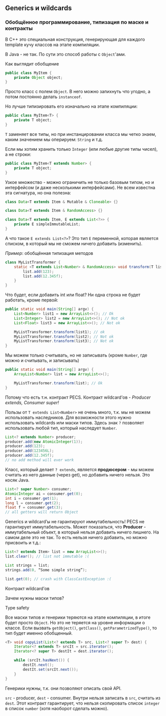 ﻿## Generics и wildcards

### Обобщённое программирование, типизация по маске и контракты

В С++ это специальная конструкция, генерирующая для каждого template кучу классов на этапе компиляции.

В Java - не так. По сути это способ работы с `Object`'ами.

Как выглядит обобщение

```java
public class MyItem {
    private Object object;
}
```

Просто класс с полем `Object`. В него можно запихнуть что угодно, а потом постоянно делать `instanceof`.

Но лучше типизировать его изначально на этапе компиляции:

```java
public class MyItem<T> {
    private T object;
}
```

`T` заменяет все типы, но при инстанцировании класса мы четко знаем, каким значением мы оперируем: `String` и т.д.

Если мы хотим хранить только `Integer` (или любые другие типы чисел), а не строки:

```java
public class MyItem<T extends Number> {
    private T object;
}
```

Узкое множество - можно ограничить не только базовым типом, но и интерфейсом (и даже несколькими интерфейсами). Не всем известна эта сигнатура, но она полезна:

```java
class Data<T extends Item & Mutable & Cloneable> {}

class Data<T extends Item & RandomAccess> {}

class Data<T extends Item, E extends List<?>> {
    private E simpleImmutableList;
}
```

А что такое `E extends List<?>`? Это тип `E` переменной, которая является списком, в который мы не сможем ничего добавить (изменить).

_Пример_: обобщённая типизация методов

```java
class MyListTransformer {
    static <T extends List<Number> & RandomAccess> void transform(T list) {
        list.add(123);
        list.add(12.345f);
    }
}
```

Что будет, если добавить int или float? Ни одна строка не будет работать, кроме первой:

```java
public static void main(String[] argv) {
    List<Number> list1 = new ArrayList<>(); // Ok
    List<Integer> list2 = new ArrayList<>(); // Not ok
    List<Float> list3 = new ArrayList<>(); // Not ok

    MyListTransformer.transform(list1); // ok
    MyListTransformer.transform(list2); // Not ok
    MyListTransformer.transform(list3); // Not ok
}
```

Мы можем только считывать, но не записывать (кроме `Number`, где можно и считывать, и записывать)

```java
public static void main(String[] argv) {
    ArrayList<Number> list = new ArrayList<>();

    MyListTransformer.transform(list); // Ok
}
```

Потому что есть т.н. контракт PECS. Контракт wildcard’ов - _Producer extends, Consumer super!_

Пользы от `T extends List<Number>` не очень много, т.к. мы не можем использовать наследников. Для возможности этого нужно использовать wildcards или маски типов. Здесь знак `?` позволяет использовать любой тип, который наследует `Number`.

```java
List<? extends Number> producer;
producer.add(new AtomicInteger(1));
producer.add(123);
producer.add(123456L);
producer.add(12.345f);
// no add method will ever work
```

Класс, который делает `? extends`, является __продюсером__ - мы можем считать из него данные (через get), но добавить ничего нельзя. Это косяк Java.

```java
List<? super Number> consumer;
AtomicInteger ai = consumer.get(0);
int i = consumer.get(1);
long l = consumer.get(2);
float f = consumer.get(3);
// all getters will return Object
```

Generics и wildcard’ы не гарантируют иммутабельность! PECS не гарантирует иммутабельность. Может показаться, что __Producer__ - иммутабельный объект, в который нельзя добавить ничего лишнего. На самом деле это не так. То есть нельзя ничего добавить, но можно присвоить и т.д.:

```java
List<? extends Item> list = new ArrayList<>();
list.clear(); // list not immutable :(

List strings = list;
strings.add(0, “Some simple string”);

list.get(0); // crash with ClassCastException :(
```

Контракт wildcard’ов

Зачем нужны маски типов?

Type safety

Все маски типов и генерики теряются на этапе компиляции, в итоге будет просто `Object`. Но это не теряется на уровне информации о классе. Если вызвать `getObject()`, `getClass()`, `getParametrizedType()`, то тип будет именно обобщенный.

```java
<T> void copyList(List<? extends T> src, List<? super T> dest) {
    Iterator<? extends T> srcIt = src.iterator();
    Iterator<? super T> destIt = dest.iterator();

    while (srcIt.hasNext()) {
        destIt.next();
        destIt.set(srcIt.next());
    }
}
```

Генерики нужны, т.к. они позволяют описать свой API.

`src` - producer, `dest` - consumer. Внутри нельзя записать в `src`, считать из `dest`. Этот контракт гарантирует, что нельзя скопировать список `integer` в список `number` (хотя наоборот сделать можно).
